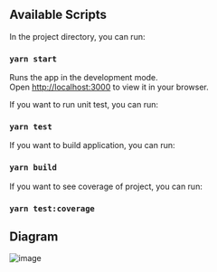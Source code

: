 ## Available Scripts

In the project directory, you can run:

### `yarn start`

Runs the app in the development mode.\
Open [http://localhost:3000](http://localhost:3000) to view it in your browser.

If you want to run unit test, you can run:
### `yarn test`

If you want to build application, you can run:
### `yarn build`

If you want to see coverage of project, you can run:
### `yarn test:coverage`

## Diagram
![image](https://github.com/phamdatt/React-Test/assets/80441311/528a6a17-2875-454c-95dd-b98483d7f877)



